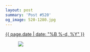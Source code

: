 ```yaml
---
layout: post
summary: 'Post #520'
og_image: 520-1280.jpg
---
```


<p>
 <time>
  <a href="/520">
   {{ page.date | date: "%B %-d, %Y" }}
  </a>
 </time>
 <a href="/520">
  <figure data-taken="8/14/2016">
   <img sizes="(min-width: 700px) 50vw, calc(100vw - 2rem)" src="{{ site.assets_url }}/520-640.jpg" srcset="{{ site.assets_url }}/520-320.jpg 320w, {{ site.assets_url }}/520-640.jpg 640w, {{ site.assets_url }}/520-960.jpg 960w, {{ site.assets_url }}/520-1280.jpg 1280w"/>
  </figure>
 </a>
</p>

